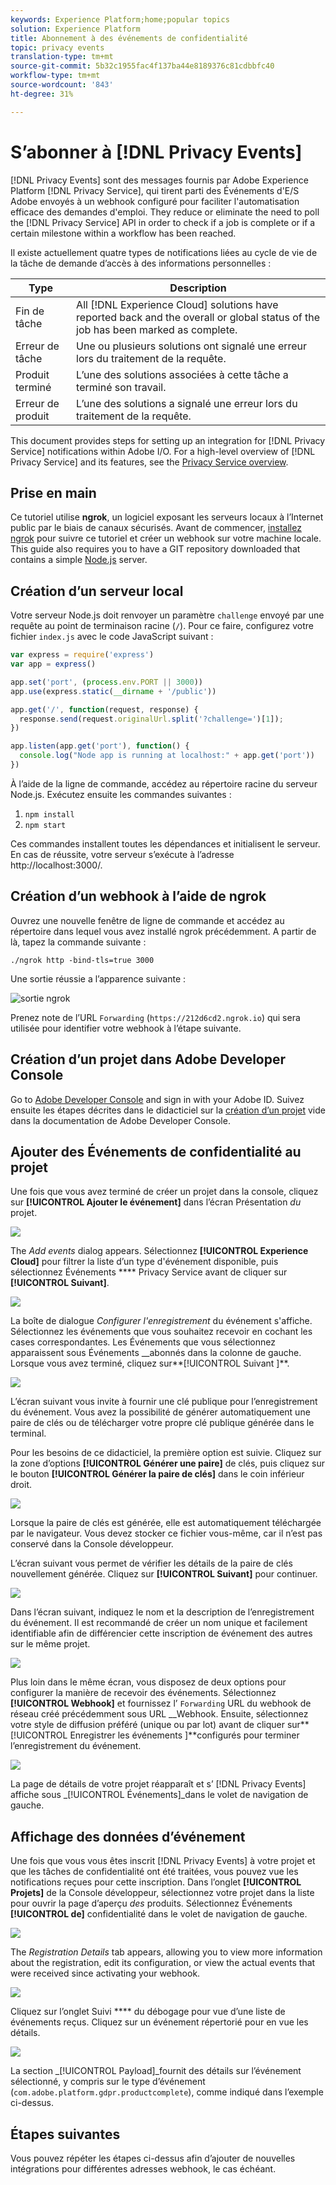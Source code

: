 ```yaml
---
keywords: Experience Platform;home;popular topics
solution: Experience Platform
title: Abonnement à des événements de confidentialité
topic: privacy events
translation-type: tm+mt
source-git-commit: 5b32c1955fac4f137ba44e8189376c81cdbbfc40
workflow-type: tm+mt
source-wordcount: '843'
ht-degree: 31%

---
```



# S’abonner à [!DNL Privacy Events]

[!DNL Privacy Events] sont des messages fournis par Adobe Experience Platform [!DNL Privacy Service], qui tirent parti des Événements d&#39;E/S Adobe envoyés à un webhook configuré pour faciliter l&#39;automatisation efficace des demandes d&#39;emploi. They reduce or eliminate the need to poll the [!DNL Privacy Service] API in order to check if a job is complete or if a certain milestone within a workflow has been reached.

Il existe actuellement quatre types de notifications liées au cycle de vie de la tâche de demande d’accès à des informations personnelles :

| Type | Description |
--- | ---
| Fin de tâche | All [!DNL Experience Cloud] solutions have reported back and the overall or global status of the job has been marked as complete. |
| Erreur de tâche | Une ou plusieurs solutions ont signalé une erreur lors du traitement de la requête. |
| Produit terminé | L’une des solutions associées à cette tâche a terminé son travail. |
| Erreur de produit | L’une des solutions a signalé une erreur lors du traitement de la requête. |

This document provides steps for setting up an integration for [!DNL Privacy Service] notifications within Adobe I/O. For a high-level overview of [!DNL Privacy Service] and its features, see the [Privacy Service overview](home.md).

## Prise en main

Ce tutoriel utilise **ngrok**, un logiciel exposant les serveurs locaux à l’Internet public par le biais de canaux sécurisés. Avant de commencer, [installez ngrok](https://ngrok.com/download) pour suivre ce tutoriel et créer un webhook sur votre machine locale. This guide also requires you to have a GIT repository downloaded that contains a simple [Node.js](https://nodejs.org/) server.

## Création d’un serveur local

Votre serveur Node.js doit renvoyer un paramètre `challenge` envoyé par une requête au point de terminaison racine (`/`). Pour ce faire, configurez votre fichier `index.js` avec le code JavaScript suivant :

```js
var express = require('express')
var app = express()

app.set('port', (process.env.PORT || 3000))
app.use(express.static(__dirname + '/public'))

app.get('/', function(request, response) {
  response.send(request.originalUrl.split('?challenge=')[1]);
})

app.listen(app.get('port'), function() {
  console.log("Node app is running at localhost:" + app.get('port'))
})
```

À l’aide de la ligne de commande, accédez au répertoire racine du serveur Node.js. Exécutez ensuite les commandes suivantes :

1. `npm install`
1. `npm start`

Ces commandes installent toutes les dépendances et initialisent le serveur. En cas de réussite, votre serveur s’exécute à l’adresse http://localhost:3000/.

## Création d’un webhook à l’aide de ngrok

Ouvrez une nouvelle fenêtre de ligne de commande et accédez au répertoire dans lequel vous avez installé ngrok précédemment. A partir de là, tapez la commande suivante :

```shell
./ngrok http -bind-tls=true 3000
```

Une sortie réussie a l’apparence suivante :

![sortie ngrok](images/privacy-events/ngrok-output.png)

Prenez note de l’URL `Forwarding` (`https://212d6cd2.ngrok.io`) qui sera utilisée pour identifier votre webhook à l’étape suivante.

## Création d’un projet dans Adobe Developer Console

Go to [Adobe Developer Console](https://www.adobe.com/go/devs_console_ui_fr) and sign in with your Adobe ID. Suivez ensuite les étapes décrites dans le didacticiel sur la [création d’un projet](https://www.adobe.io/apis/experienceplatform/console/docs.html#!AdobeDocs/adobeio-console/master/projects-empty.md) vide dans la documentation de Adobe Developer Console.

## Ajouter des Événements de confidentialité au projet

Une fois que vous avez terminé de créer un projet dans la console, cliquez sur **[!UICONTROL Ajouter le événement]** dans l’écran Présentation _du_ projet.

![](./images/privacy-events/add-event-button.png)

The _Add events_ dialog appears. Sélectionnez **[!UICONTROL Experience Cloud]** pour filtrer la liste d’un type d&#39;événement disponible, puis sélectionnez Événements **** Privacy Service avant de cliquer sur **[!UICONTROL Suivant]**.

![](./images/privacy-events/add-privacy-events.png)

La boîte de dialogue _Configurer l&#39;enregistrement_ du événement s&#39;affiche. Sélectionnez les événements que vous souhaitez recevoir en cochant les cases correspondantes. Les Événements que vous sélectionnez apparaissent sous Événements __abonnés dans la colonne de gauche. Lorsque vous avez terminé, cliquez sur**[!UICONTROL  Suivant ]**.

![](./images/privacy-events/choose-subscriptions.png)

L’écran suivant vous invite à fournir une clé publique pour l’enregistrement du événement. Vous avez la possibilité de générer automatiquement une paire de clés ou de télécharger votre propre clé publique générée dans le terminal.

Pour les besoins de ce didacticiel, la première option est suivie. Cliquez sur la zone d’options **[!UICONTROL Générer une paire]** de clés, puis cliquez sur le bouton **[!UICONTROL Générer la paire de clés]** dans le coin inférieur droit.

![](./images/privacy-events/generate-key-value.png)

Lorsque la paire de clés est générée, elle est automatiquement téléchargée par le navigateur. Vous devez stocker ce fichier vous-même, car il n’est pas conservé dans la Console développeur.

L’écran suivant vous permet de vérifier les détails de la paire de clés nouvellement générée. Cliquez sur **[!UICONTROL Suivant]** pour continuer.

![](./images/privacy-events/keypair-generated.png)

Dans l’écran suivant, indiquez le nom et la description de l’enregistrement du événement. Il est recommandé de créer un nom unique et facilement identifiable afin de différencier cette inscription de événement des autres sur le même projet.

![](./images/privacy-events/event-details.png)

Plus loin dans le même écran, vous disposez de deux options pour configurer la manière de recevoir des événements. Sélectionnez **[!UICONTROL Webhook]** et fournissez l’ `Forwarding` URL du webhook de réseau créé précédemment sous URL __Webhook. Ensuite, sélectionnez votre style de diffusion préféré (unique ou par lot) avant de cliquer sur**[!UICONTROL  Enregistrer les événements ]**configurés pour terminer l’enregistrement du événement.

![](./images/privacy-events/webhook-details.png)

La page de détails de votre projet réapparaît et s’ [!DNL Privacy Events] affiche sous _[!UICONTROL Événements]_dans le volet de navigation de gauche.

## Affichage des données d’événement

Une fois que vous vous êtes inscrit [!DNL Privacy Events] à votre projet et que les tâches de confidentialité ont été traitées, vous pouvez vue les notifications reçues pour cette inscription. Dans l’onglet **[!UICONTROL Projets]** de la Console développeur, sélectionnez votre projet dans la liste pour ouvrir la page d’aperçu _des_ produits. Sélectionnez Événements **[!UICONTROL de]** confidentialité dans le volet de navigation de gauche.

![](./images/privacy-events/events-left-nav.png)

The _Registration Details_ tab appears, allowing you to view more information about the registration, edit its configuration, or view the actual events that were received since activating your webhook.

![](./images/privacy-events/registration-details.png)

Cliquez sur l’onglet Suivi **** du débogage pour vue d’une liste de événements reçus. Cliquez sur un événement répertorié pour en vue les détails.

![](images/privacy-events/debug-tracing.png)

La section _[!UICONTROL Payload]_fournit des détails sur l’événement sélectionné, y compris sur le type d’événement (`com.adobe.platform.gdpr.productcomplete`), comme indiqué dans l’exemple ci-dessus.

## Étapes suivantes

Vous pouvez répéter les étapes ci-dessus afin d’ajouter de nouvelles intégrations pour différentes adresses webhook, le cas échéant.